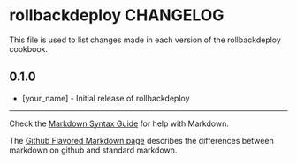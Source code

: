 # rollbackdeploy CHANGELOG

This file is used to list changes made in each version of the rollbackdeploy cookbook.

## 0.1.0
- [your_name] - Initial release of rollbackdeploy

- - -
Check the [Markdown Syntax Guide](http://daringfireball.net/projects/markdown/syntax) for help with Markdown.

The [Github Flavored Markdown page](http://github.github.com/github-flavored-markdown/) describes the differences between markdown on github and standard markdown.

